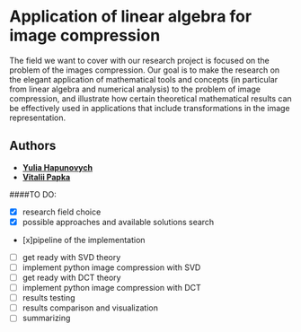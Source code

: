 # Application of linear algebra for image compression

The field we want to cover with our research project is focused on the problem of the images compression.
Our goal is to make the research on the elegant application of mathematical tools and concepts (in particular from linear algebra and numerical analysis) to the problem of image compression, and illustrate how certain theoretical mathematical results can be effectively used in applications that include transformations in the image representation.
## Authors

* **[Yulia Hapunovych](https://github.com/YulitaGap)** 
* **[Vitalii Papka](https://github.com/vitaliuchik)**

####TO DO:

- [x] research field choice
- [x] possible approaches and available solutions search
- [x]pipeline of the implementation
- [ ] get ready with SVD theory
- [ ] implement python image compression with SVD 
- [ ] get ready with DCT theory
- [ ] implement python image compression with DCT
- [ ] results testing
- [ ] results comparison and visualization
- [ ] summarizing
